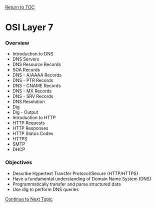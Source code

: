 <a href="https://github.com/CyberTrainingUSAF/08-Network-Programming/blob/master/00-Table-of-Contents.md" > Return to TOC </a>

# OSI Layer 7

### Overview

* Introduction to DNS
* DNS Servers
* DNS Resource Records
* SOA Records
* DNS - A/AAAA Records
* DNS - PTR Records 
* DNS - CNAME Records
* DNS - MX Records
* DNS - SRV Records
* DNS Resolution
* Dig
* Dig - Output
* Introduction to HTTP
* HTTP Requests
* HTTP Responses
* HTTP Status Codes
* HTTPS
* SMTP
* DHCP

### Objectives

* Describe Hypertext Transfer Protocol/Secure \(HTTP/HTTPS\)
* Have a fundamental understanding of Domain Name System \(DNS\)
* Programmatically transfer and parse structured data
* Use dig to perform DNS queries

<a href="https://github.com/CyberTrainingUSAF/08-Network-Programming/blob/master/00-Table-of-Contents.md" > Continue to Next Topic </a>
